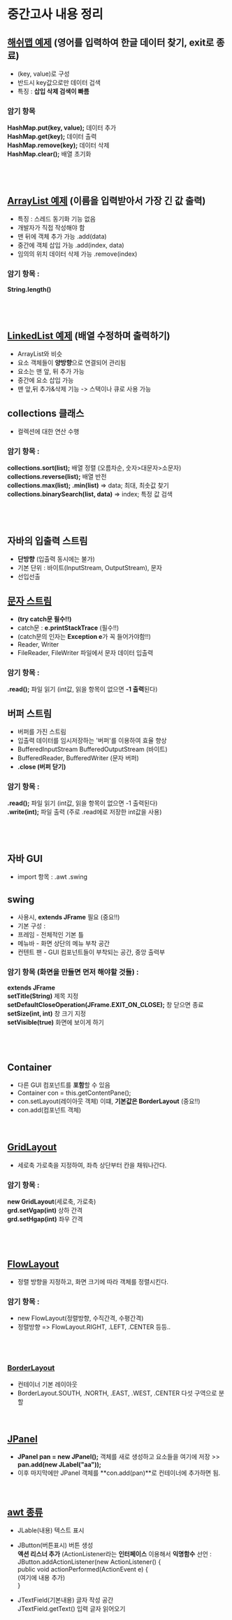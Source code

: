 # 중간고사 내용 정리


## [해쉬맵 예제](https://github.com/logg9715/java_study/blob/main/%EC%A4%91%EA%B0%84%EA%B3%A0%EC%82%AC%20%EB%B3%B5%EC%8A%B5/HashMapEx.java) (영어를 입력하여 한글 데이터 찾기, exit로 종료)
- (key, value)로 구성
- 반드시 key값으로만 데이터 겁색 
- 특징 : **삽입 삭제 검색이 빠름**

### 암기 항목
**HashMap.put(key, value);**	데이터 추가 <br>
**HashMap.get(key);**		데이터 출력<br>
**HashMap.remove(key);**		데이터 삭제<br>
**HashMap.clear();**			배열 초기화<br>
<br><br><br>


## [ArrayList 예제](https://github.com/logg9715/java_study/blob/main/%EC%A4%91%EA%B0%84%EA%B3%A0%EC%82%AC%20%EB%B3%B5%EC%8A%B5/ArrayListEx.java) (이름을 입력받아서 가장 긴 값 출력)
- 특징 : 스레드 동기화 기능 없음
- 개발자가 직접 작성해야 함
- 맨 뒤에 객체 추가 가능	.add(data)
- 중간에 객체 삽입 가능	.add(index, data)
- 임의의 위치 데이터 삭제 가능	.remove(index)

### 암기 항목 : 
 **String.length()**<br>
 <br><br><br>




## [LinkedList 예제](https://github.com/logg9715/java_study/blob/main/%EC%A4%91%EA%B0%84%EA%B3%A0%EC%82%AC%20%EB%B3%B5%EC%8A%B5/LinkedList_Collections_Ex.java) (배열 수정하며 출력하기)
- ArrayList와 비슷
- 요소 객체들이 **양방향**으로 연결되어 관리됨
- 요소는 맨 앞, 뒤 추가 가능
- 중간에 요소 삽입 가능
- 맨 앞,뒤 추가&삭제 기능 -> 스택이나 큐로 사용 가능

## collections 클래스
- 컬렉션에 대한 연산 수행
 
### 암기 항목 :
 **collections.sort(list);**							배열 정렬 (오름차순, 숫자>대문자>소문자) <br>
 **collections.reverse(list);**						배열 반전<br>
 **collections.max(list); .min(list)** => data;		최대, 최솟값 찾기<br>
 **collections.binarySearch(list, data)** => index;	특정 값 검색<br>
 <br><br><br>
 
 ## 자바의 입출력 스트림 
- **단방향** (입출력 동시에는 불가)
- 기본 단위 : 바이트(InputStream, OutputStream), 문자
- 선입선출

## [문자 스트림](https://github.com/logg9715/java_study/blob/main/%EC%A4%91%EA%B0%84%EA%B3%A0%EC%82%AC%20%EB%B3%B5%EC%8A%B5/InOutStreamEx.java) 
- **(try catch문 필수!!)** 
- catch문 : **e.printStackTrace** (필수!!)
- (catch문의 인자는 **Exception e**가 꼭 들어가야함!!)
- Reader, Writer
- FileReader, FileWriter		파일에서 문자 데이터 입출력
### 암기 항목 :
**.read();** 					파일 읽기 (int값, 읽을 항목이 없으면 **-1 출력**된다)

## 버퍼 스트림
- 버퍼를 가진 스트림
- 입출력 데이터를 임시저장하는 '버퍼'를 이용하여 효율 향상
- BufferedInputStream BufferedOutputStream	(바이트)
- BufferedReader, BufferedWriter			(문자 버퍼)
- **.close (버퍼 닫기)**
### 암기 항목 :
 **.read();** 					파일 읽기 (int값, 읽을 항목이 없으면 -1 출력된다)<br>
 **.write(int);**					파일 출력 (주로 .read에로 저장한 int값을 사용)<br>
<br><br><br>


## 자바 GUI
- import 항목 : .awt .swing

## swing
- 사용시, **extends JFrame** 필요 (중요!!)
- 기본 구성 :
- 프레임 - 전체적인 기본 틀
- 메뉴바 - 화면 상단의 메뉴 부착 공간
- 컨텐트 팬 - GUI 컴포넌트들이 부착되는 공간, 중앙 출력부

### 암기 항목 (화면을 만들면 먼저 해야할 것들) : <br>
**extends JFrame**<br>
 **setTitle(String)** 제목 지정<br>
 **setDefaultCloseOperation(JFrame.EXIT_ON_CLOSE);** 창 닫으면 종료<br>
 **setSize(int, int)** 창 크기 지정<br>
 **setVisible(true)** 화면에 보이게 하기<br>
<br><br><br>


## Container
- 다른 GUI 컴포넌트를 **포함**할 수 있음
- Container con = this.getContentPane();
- con.setLayout(레이아웃 객체) 이떄, **기본값은 BorderLayout** (중요!!) 
- con.add(컴포넌트 객체)
<br><br><br>

## [GridLayout](https://github.com/logg9715/java_study/blob/main/%EC%A4%91%EA%B0%84%EA%B3%A0%EC%82%AC%20%EB%B3%B5%EC%8A%B5/GridEx.java)
- 세로축 가로축을 지정하여, 좌측 상단부터 칸을 채워나간다.
### 암기 항목 : 
 **new GridLayout**(세로축, 가로축) <br>
 **grd.setVgap(int)** 상하 간격<br>
 **grd.setHgap(int)** 좌우 간격<br>
 <br><br><br>
 
 
##  [FlowLayout](https://github.com/logg9715/java_study/blob/main/%EC%A4%91%EA%B0%84%EA%B3%A0%EC%82%AC%20%EB%B3%B5%EC%8A%B5/FlowLayoutEx.java)
- 정렬 방향을 지정하고, 화면 크기에 따라 객체를 정렬시킨다.
### 암기 항목 :
- new FlowLayout(정렬방향, 수직간격, 수평간격) <br>
- 정렬방향 => FlowLayout.RIGHT, .LEFT, .CENTER 등등.. <br>
<br><br><br>

### [BorderLayout](https://github.com/logg9715/java_study/blob/main/%EC%A4%91%EA%B0%84%EA%B3%A0%EC%82%AC%20%EB%B3%B5%EC%8A%B5/BorderEx.java)
- 컨테이너 기본 레이아웃
- BorderLayout.SOUTH, .NORTH, .EAST, .WEST, .CENTER 다섯 구역으로 분할
<br><br><br>

## [JPanel](https://github.com/logg9715/java_study/blob/main/%EC%A4%91%EA%B0%84%EA%B3%A0%EC%82%AC%20%EB%B3%B5%EC%8A%B5/PanelEx.java)
- **JPanel pan = new JPanel();** 객체를 새로 생성하고 요소들을 여기에 저장 >> **pan.add(new JLabel("aa"));** 
- 이후 마지막에만 JPanel 객체를 **con.add(pan)**로 컨테이너에 추가하면 됨.
<br><br><br>

## [awt 종류](https://github.com/logg9715/java_study/blob/main/%EC%A4%91%EA%B0%84%EA%B3%A0%EC%82%AC%20%EB%B3%B5%EC%8A%B5/StuEx.java)
- JLable(내용) 텍스트 표시
- JButton(버튼표시) 버튼 생성<br>
 		**액션 리스너 추가** (ActionListener라는 **인터페이스** 이용해서 **익명함수** 선언 : <br>
 		JButton.addActionListener(new ActionListener() {<br>
			public void actionPerformed(ActionEvent e) {<br>
				(여기에 내용 추가)<br>
			}<br>

- JTextField(기본내용) 글자 작성 공간<br>
 		JTextField.getText() 입력 글자 읽어오기 

